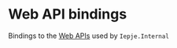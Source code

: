 
# Web API bindings

Bindings to the [Web APIs] used by `Iepje.Internal`

[Web APIs]: https://developer.mozilla.org/en-US/docs/Web/API
